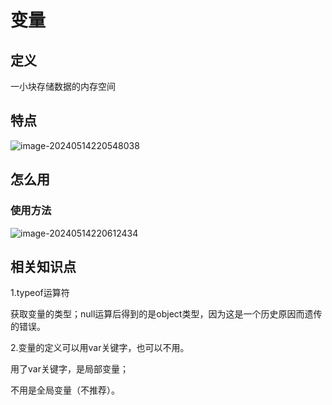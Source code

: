 # 变量

## 定义

一小块存储数据的内存空间

## 特点

![image-20240514220548038](../TyporaImage/image-20240514220548038.png)

## 怎么用

### 使用方法

![image-20240514220612434](../TyporaImage/image-20240514220612434.png)



## 相关知识点

1.typeof运算符

获取变量的类型；null运算后得到的是object类型，因为这是一个历史原因而遗传的错误。

2.变量的定义可以用var关键字，也可以不用。

用了var关键字，是局部变量；

不用是全局变量（不推荐）。